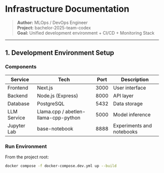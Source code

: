 #  Infrastructure Documentation

> **Author:** MLOps / DevOps Engineer  
> **Project:** bachelor-2025-team-codex  
> **Goal:** Unified development environment + CI/CD + Monitoring Stack

---

##  1. Development Environment Setup

###  Components
| Service | Tech | Port | Description |
|----------|------|------|--------------|
| Frontend | Next.js | 3000 | User interface |
| Backend | Node.js (Express) | 8000 | API layer |
| Database | PostgreSQL | 5432 | Data storage |
| LLM Service | Llama.cpp / abetlen-llama-cpp-python | 5000 | Model inference |
| Jupyter Lab | base-notebook | 8888 | Experiments and notebooks |

###  Run Environment
From the project root:

```bash
docker compose -f docker-compose.dev.yml up --build
